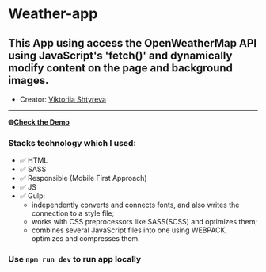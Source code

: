 # Weather-app

## This App using access the OpenWeatherMap API using JavaScript's 'fetch()' and dynamically modify content on the page and background images.

* Creator: [Viktoriia Shtyreva](https://github.com/VictoriiaShtyreva)
_____
**:globe_with_meridians:[Check the Demo](https://victoriiashtyreva.github.io/weather-app/)**

### Stacks technology which I used:
- :white_check_mark: HTML
- :white_check_mark: SASS
- :white_check_mark: Responsible (Mobile First Approach)
- :white_check_mark: JS
- :white_check_mark: Gulp: 
    - independently converts and connects fonts, and also writes the connection to a style file;
    - works with CSS preprocessors like SASS(SCSS) and optimizes them; 
    - combines several JavaScript files into one using WEBPACK, optimizes and compresses them. 
    
### Use `npm run dev` to run app locally
